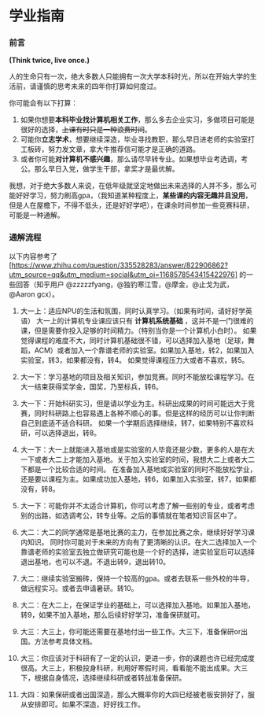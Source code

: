 <!--
 * @Date: 2022-08-09 11:08:55
 * @LastEditors: Juan Jiang
 * @LastEditTime: 2022-08-10 18:24:14
 * @FilePath: \SurviveNWPU-CSManual\学业指南\README.md
-->
# 学业指南

### 前言

**(Think twice, live once.)**

人的生命只有一次，绝大多数人只能拥有一次大学本科时光，所以在开始大学的生活前，请谨慎的思考未来的四年你打算如何度过。

你可能会有以下打算：

1. 如果你想要**本科毕业找计算机相关工作**，那么多去企业实习，多做项目可能是很好的选择，~~上课有时只是一种浪费时间~~。
2. 可能你**立志学术**，想要继续深造，毕业寻找教职，那么早日进老师的实验室打工板砖，努力发文章，拿大牛推荐信可能才是正确的道路。
3. 或者你可能**对计算机不感兴趣**，那么请尽早转专业。如果想毕业考选调，考公。那么早日入党，做学生干部，拿奖才是最优解。

我想，对于绝大多数人来说，在低年级就坚定地做出未来选择的人并不多，那么可能好好学习，努力刷高gpa，（我知道某种程度上，**某些课的内容无趣并且没用**，但是人在屋檐下，不得不低头，还是好好学吧），在课余时间参加一些竞赛科研，可能是一种通解。

### 通解流程

以下内容参考了 [https://www.zhihu.com/question/335528283/answer/822906862?utm_source=qq&utm_medium=social&utm_oi=1168578543415422976] 的一些回答（知乎用户 @zzzzzfyang，@独钓寒江雪，@摩金，@止戈为武，@Aaron gcx）。

1. 大一上：适应NPU的生活和氛围，同时认真学习。（如果有时间，请好好学英语）
大一上的计算机专业课应该只有 **计算机系统基础** ，这并不是一门很难的课，但是需要你投入足够的时间精力。（特别当你是一个计算机小白时）。
如果觉得课程的难度不大，同时计算机基础很不错，可以选择加入基地（足球，舞蹈，ACM）或者加入一个靠谱老师的实验室。如果加入基地，转2，如果加入实验室，转3，如果都没有，转4。
如果觉得课程压力大或者不喜欢，转5。

2. 大一下：学习基地的项目及相关知识，参加竞赛。同时不能放松课程学习。在大一结束获得奖学金，国奖，乃至标兵，转6。

3. 大一下：开始科研实习，但是请以学业为主。科研出成果的时间可能远大于竞赛，同时科研路上也容易遇上各种不顺心的事。但是这样的经历可以让你判断自己到底适不适合科研。
如果一个学期后选择继续，转7，如果特别不喜欢科研，可以选择退出，转8。

4. 大一下：大一上就能进入基地或是实验室的人毕竟还是少数，更多的人是在大一下或者大二上才能加入基地。关于加入实验室的时间，我想大二上或者大二下都是一个比较合适的时间。
在准备加入基地或实验室的同时不能放松学业，还是要以课程为主。如果成功加入基地，转6，如果加入实验室，转7，如果都没有，转8。

5. 大一下：可能你并不太适合计算机，你可以考虑了解一些别的专业，或者考虑别的出路，如选调考公，转专业等。之后的事情就在笔者知识盲区中了。

6. 大二：大二的同学通常是基地比赛的主力，在参加比赛之余，继续好好学习课内知识。
同时你可能对于未来的方向有了更清晰的认识。在大二选择加入一个靠谱老师的实验室去独立做研究可能也是一个好的选择，进实验室后可以选择退出基地，也可以不退。不退出转9，退出转10。

7. 大二：继续实验室搬砖，保持一个较高的gpa。或者去联系一些外校的牛导，做远程实习。或者去申请暑研。转10。

8. 大二：在大二上，在保证学业的基础上，可以选择加入基地。如果加入基地，转9，如果不加入基地，那么后续好好学习，准备保研就可。

9. 大三：大三上，你可能还需要在基地付出一些工作。大三下，准备保研or出国。方法参考具体文档。

10. 大三：你应该对于科研有了一定的认识，更进一步，你的课题也许已经完成度很高。大三上，积极投身科研，利用好寒假时间，看看能不能出成果。大三下，根据自身情况，选择继续科研或者转战准备保研。

11. 大四：如果保研或者出国深造，那么大概率你的大四已经被老板安排好了，服从安排即可。如果不深造，好好找工作。